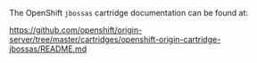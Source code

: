 The OpenShift `jbossas` cartridge documentation can be found at: 


https://github.com/openshift/origin-server/tree/master/cartridges/openshift-origin-cartridge-jbossas/README.md
